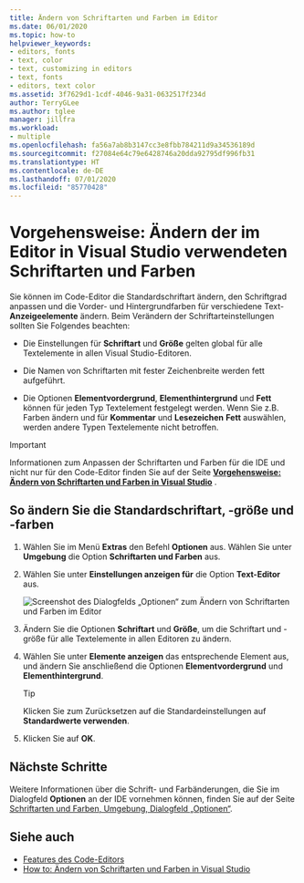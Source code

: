 ```yaml
---
title: Ändern von Schriftarten und Farben im Editor
ms.date: 06/01/2020
ms.topic: how-to
helpviewer_keywords:
- editors, fonts
- text, color
- text, customizing in editors
- text, fonts
- editors, text color
ms.assetid: 3f7629d1-1cdf-4046-9a31-0632517f234d
author: TerryGLee
ms.author: tglee
manager: jillfra
ms.workload:
- multiple
ms.openlocfilehash: fa56a7ab8b3147cc3e8fbb784211d9a34536189d
ms.sourcegitcommit: f27084e64c79e6428746a20dda92795df996fb31
ms.translationtype: HT
ms.contentlocale: de-DE
ms.lasthandoff: 07/01/2020
ms.locfileid: "85770428"
---
```

# <a name="how-to-change-fonts-and-colors-for-the-editor-in-visual-studio"></a>Vorgehensweise: Ändern der im Editor in Visual Studio verwendeten Schriftarten und Farben

Sie können im Code-Editor die Standardschriftart ändern, den Schriftgrad anpassen und die Vorder- und Hintergrundfarben für verschiedene Text-**Anzeigeelemente** ändern. Beim Verändern der Schriftarteinstellungen sollten Sie Folgendes beachten:

- Die Einstellungen für **Schriftart** und **Größe** gelten global für alle Textelemente in allen Visual Studio-Editoren.

- Die Namen von Schriftarten mit fester Zeichenbreite werden fett aufgeführt.

- Die Optionen **Elementvordergrund**, **Elementhintergrund** und **Fett** können für jeden Typ Textelement festgelegt werden. Wenn Sie z.B. Farben ändern und für **Kommentar** und **Lesezeichen** **Fett** auswählen, werden andere Typen Textelemente nicht betroffen.

> [!IMPORTANT]
> Informationen zum Anpassen der Schriftarten und Farben für die IDE und nicht nur für den Code-Editor finden Sie auf der Seite **[Vorgehensweise: Ändern von Schriftarten und Farben in Visual Studio](../../ide/how-to-change-fonts-and-colors-in-visual-studio.md)** .

## <a name="change-the-default-font-face-size-and-colors"></a>So ändern Sie die Standardschriftart, -größe und -farben

1. Wählen Sie im Menü **Extras** den Befehl **Optionen** aus. Wählen Sie unter **Umgebung** die Option **Schriftarten und Farben** aus.

1. Wählen Sie unter **Einstellungen anzeigen für** die Option **Text-Editor** aus.

   ![Screenshot des Dialogfelds „Optionen“ zum Ändern von Schriftarten und Farben im Editor](../../ide/media/fonts-colors-text-editor.png "Screenshot des Dialogfelds „Optionen“ zum Ändern von Schriftarten und Farben im Editor")

1. Ändern Sie die Optionen **Schriftart** und **Größe**, um die Schriftart und -größe für alle Textelemente in allen Editoren zu ändern.

1. Wählen Sie unter **Elemente anzeigen** das entsprechende Element aus, und ändern Sie anschließend die Optionen **Elementvordergrund** und **Elementhintergrund**.

    > [!TIP]
    > Klicken Sie zum Zurücksetzen auf die Standardeinstellungen auf **Standardwerte verwenden**.

1. Klicken Sie auf **OK**.

## <a name="next-steps"></a>Nächste Schritte

Weitere Informationen über die Schrift- und Farbänderungen, die Sie im Dialogfeld **Optionen** an der IDE vornehmen können, finden Sie auf der Seite [Schriftarten und Farben, Umgebung, Dialogfeld „Optionen“](../../ide/reference/fonts-and-colors-environment-options-dialog-box.md).

## <a name="see-also"></a>Siehe auch

- [Features des Code-Editors](../../ide/writing-code-in-the-code-and-text-editor.md)
- [How to: Ändern von Schriftarten und Farben in Visual Studio](../../ide/how-to-change-fonts-and-colors-in-visual-studio.md)
